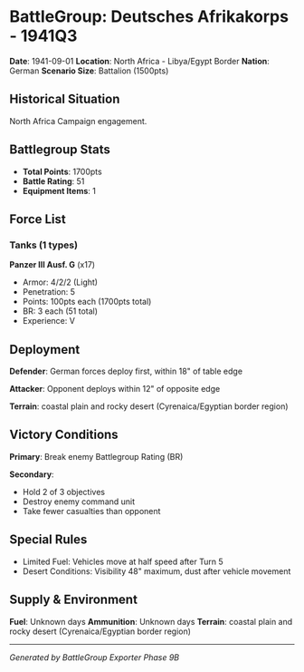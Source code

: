 # BattleGroup: Deutsches Afrikakorps - 1941Q3

**Date**: 1941-09-01
**Location**: North Africa - Libya/Egypt Border
**Nation**: German
**Scenario Size**: Battalion (1500pts)

## Historical Situation

North Africa Campaign engagement.

## Battlegroup Stats

- **Total Points**: 1700pts
- **Battle Rating**: 51
- **Equipment Items**: 1

## Force List

### Tanks (1 types)

**Panzer III Ausf. G** (x17)
- Armor: 4/2/2 (Light)
- Penetration: 5
- Points: 100pts each (1700pts total)
- BR: 3 each (51 total)
- Experience: V


## Deployment

**Defender**: German forces deploy first, within 18" of table edge

**Attacker**: Opponent deploys within 12" of opposite edge

**Terrain**: coastal plain and rocky desert (Cyrenaica/Egyptian border region)

## Victory Conditions

**Primary**: Break enemy Battlegroup Rating (BR)

**Secondary**:
- Hold 2 of 3 objectives
- Destroy enemy command unit
- Take fewer casualties than opponent

## Special Rules

- Limited Fuel: Vehicles move at half speed after Turn 5
- Desert Conditions: Visibility 48" maximum, dust after vehicle movement

## Supply & Environment

**Fuel**: Unknown days
**Ammunition**: Unknown days
**Terrain**: coastal plain and rocky desert (Cyrenaica/Egyptian border region)

---

*Generated by BattleGroup Exporter Phase 9B*
